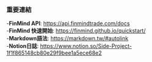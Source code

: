 ### 重要連結
-**FinMind API**: <https://api.finmindtrade.com/docs>  
-**FinMind 快速開始**: <https://finmind.github.io/quickstart/>  
-**Markdown語法**: <https://markdown.tw/#autolink>  
-**Notion日誌**: <https://www.notion.so/Side-Project-1f1f865148cb80e29f9bee1a5ece68e2>  
